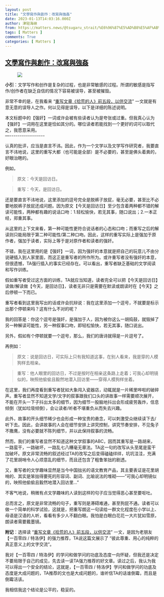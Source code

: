 ```yaml
---
layout: post
title: "文學寫作與創作：改寫與強姦"
date: 2023-01-13T14:03:16.000Z
author: 津轻海峡
from: https://matters.news/@tsugaru_strait/%E6%96%87%E5%AD%B8%E5%AF%AB%E4%BD%9C%E8%88%87%E5%89%B5%E4%BD%9C-%E6%94%B9%E5%AF%AB%E8%88%87%E5%BC%B7%E5%A7%A6-bafybeibdjxpbqhngq6tv7garfxj247j4dtpx6a6wf2o35choqd73kxpozy
tags: [ Matters ]
comments: True
categories: [ Matters ]
---
```

<!--1673618596000-->
[文學寫作與創作：改寫與強姦](https://matters.news/@tsugaru_strait/%E6%96%87%E5%AD%B8%E5%AF%AB%E4%BD%9C%E8%88%87%E5%89%B5%E4%BD%9C-%E6%94%B9%E5%AF%AB%E8%88%87%E5%BC%B7%E5%A7%A6-bafybeibdjxpbqhngq6tv7garfxj247j4dtpx6a6wf2o35choqd73kxpozy)
------

<div>
<figure class="image"><img src="https://assets.matters.news/embed/c61f0e54-9a57-4326-9472-50f5cdeaa6c9.jpeg" data-asset-id="c61f0e54-9a57-4326-9472-50f5cdeaa6c9" referrerpolicy="no-referrer"><figcaption><span></span></figcaption></figure><p><strong>小引</strong>：文学写作和创作是复杂的过程，也是非常敏感的过程。所谓的敏感是指写作/创作者在缺乏自信的情况下容易被误导，甚至被摧毁。</p><p>非常不幸的是，在我看来 “<a href="https://matters.news/@2839069517/362589-%E9%87%8D%E5%86%99%E6%96%87%E7%AB%A0-%E6%8B%BE%E8%8D%92%E7%9A%84%E4%BA%BA-%E5%89%8D%E4%BA%94%E6%AE%B5-%E4%BB%A5%E4%BE%9B%E4%BA%A4%E6%B5%81-bafybeibhj6vs34btcduxgyuzn6tdpnjzrhxpghvy6qmtqhndsf5akkjrya" rel="noopener noreferrer" target="_blank">重写文章《拾荒的人》前五段，以供交流</a>” 一文就是有意无意的误导人之作。何以见得是误导，以下是详细的陈述说明。</p><p>本文标题中的【强奸】一词或许会被有些读者认为是夸张或过重。但我真心认为【强奸】一词用在这里是恰如其分的。哪位读者若能找到一个更好的词可以取代之，我愿意采用。<br class="smart">—------------------</p><p>认真的批评，应当是直言不讳。因此，作为一个文学以及文学写作研究者，我要直言不讳地说，这里的重写大都（也可能是全部）是不必要的，甚至是佛头着粪的，好眼治瞎的。</p><p>例如，</p><blockquote>原文：今天是回访日。</blockquote><blockquote>重写：今天，是回访日。</blockquote><p>还是要直言不讳地说，这里添加的逗号完全是脱裤子放屁，毫无必要，甚至比不必要地脱裤子放屁还成问题。因为原文【今天是回访日】至少包含着两种都不错的解读可能性，两种都有趣的说话口吻：1.轻松愉快，若无其事，随口说出；2.一本正经，郑重其事。</p><p>从这里的上下文来看，第一种可能性更符合说话者的心态和口吻；而重写之后的解读则只能局限于第二种可能性/第二种口吻。因此，这样的重写实际上是强加于原作者，强加于读者，实际上等于是对原作者和读者的强奸。</p><p>不错，我在这里用的是【强奸】一词，因为强奸的本意就是把自己的玩意儿不由分说硬插入到人家里面，而这正是重写者的所作所为。或许重写者没有强奸的本意，但很遗憾，TA强行插入的事实已经存在。可以看出，重写者缺乏基础的文学阅读和写作训练。</p><p>假如重写者受过这方面的训练，TA就应当知道，读者完全可以把【今天是回访日】读做/解读做【今天，是回访日】，读者无非只是需要在默读或朗读时在【今天】之后停顿一下而已。</p><p>重写者看到这里我写出的话或许会抗辩说：我在这里添加一个逗号，不就要是标示出那个停顿来吗？这有什么不对的呢？</p><p>我的回答是：你这个逗号是强奸，是强加于人，因为被你这么一胡捣鼓，就毁掉了另一种解读可能性，另一种叙事口吻，即轻松愉快，若无其事，随口说出。</p><p>另外，假如有个停顿就要一个逗号，那么，我们的唐诗就得是一片逗号了。</p><p>再例如：</p><blockquote>原文：说是回访日，可实际上只有我知道这事，在别人看来，我是穿的人模狗样去相亲。</blockquote><blockquote>重写：他人眼里的回访日，不过是按时在相亲这条路上走着；可我心却明镜似的，映照他偷偷且毅然地潜入回访里——穿得人模狗样坐着。</blockquote><p>在这里，我们再度看到重写者犹如大象闯入瓷器店，动辄就是一片稀里哗啦的破碎声。重写者显然不知道文学/文字的叙事跟我们口头的讲故事一样需要顺次展开，不能在开头一下子抖出太多的细节，因为细节一股脑地抖出会形成疲劳轰炸，信息倾倒（犹如垃圾倾倒），会让读者/听者不堪重负从而失去兴趣。</p><p>此外，故事的开头细节稀少也会形成一种宝贵的悬念，可以刺激受众继续读下去/听下去。因此，会讲故事的人会在细节安排上讲究控制，讲究节奏安排，不见兔子不撒鹰，没有必要就不陈列细节，并以此保持叙事的流畅。</p><p>然而，我们的重写者显然不知道这种文学叙事的ABC，因而其重写是一路胡来，一路蛮干，一路破坏，一路乱七八糟毫无章法。TA这一句的改写从头至尾是蛮干加破坏。原文非常流畅的叙述经过TA的改写之后变得磕磕绊绊，坑坑洼洼，充满了花里胡哨令人心烦意乱的细节，而且还包含了粗鲁笨拙的剧透。</p><p>又，重写者的文学趣味显然是当今中国拙劣的语文教育产品，其主要表证是花里胡哨的、其实是笨拙得要死的形容词、副词、比喻说法的堆砌——”可我心却明镜似的，映照他偷偷且毅然地潜入回访里...”</p><p>不客气地说，稍微有点文学趣味的人读到这样的句子应当觉得恶心甚至要呕吐。</p><p>总而言之，原文是非常流畅的句子，重写则是滞碍难通，甚至狗屁不通。读者可以做一个简单的科学试验，这就是，把重写朗这一句读给一群文化程度在小学以上、母语是汉语的人听，看看有多少人不翻白眼。我怕是白眼白花花一大片犹如雪原，朗读者需要戴墨镜。</p><p><strong>附记</strong>：选择读 “<a href="https://matters.news/@2839069517/362589-%E9%87%8D%E5%86%99%E6%96%87%E7%AB%A0-%E6%8B%BE%E8%8D%92%E7%9A%84%E4%BA%BA-%E5%89%8D%E4%BA%94%E6%AE%B5-%E4%BB%A5%E4%BE%9B%E4%BA%A4%E6%B5%81-bafybeibhj6vs34btcduxgyuzn6tdpnjzrhxpghvy6qmtqhndsf5akkjrya" rel="noopener noreferrer" target="_blank">重写文章《拾荒的人》前五段，以供交流</a>” 一文，是因为老朋友【一百零四 / 特洛伊】的强力推荐，TA说这篇文展示了 “彼此尊重、用心的纯粹的真正意义上的文字交流”。</p><p>我对【一百零四 / 特洛伊】的学问和做学问的功底及态度一向怀疑，但我还是决定不要局限于自己的成见，先去读一读TA强力推荐的好文章。读过之后，我认为我可以得出一个安全的结论，这就是，【一百零四 / 特洛伊】学问和做学问的功底及态度是大成问题的，TA推荐的文也是大成问题的，谁听信TA的话谁倒霉，而且是倒霉活该。</p><p>我相信我这个结论是公平的，稳妥的。</p>
</div>
